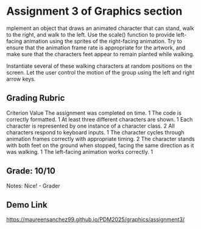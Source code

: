 # Assignment 3 of Graphics section  
mplement an object that draws an animated character that can stand, walk to the right, and walk to the left. Use the scale() function to provide left-facing animation using the sprites of the right-facing animation. Try to ensure that the animation frame rate is appropriate for the artwork, and make sure that the characters feet appear to remain planted while walking.  
  
Instantiate several of these walking characters at random positions on the screen. Let the user control the motion of the group using the left and right arrow keys.  

## Grading Rubric    
Criterion	Value
The assignment was completed on time.	1
The code is correctly formatted.	1
At least three different characters are shown.	1
Each character is represented by one instance of a character class.	2
All characters respond to keyboard inputs.	1
The character cycles through animation frames correctly with appropriate timing.	2
The character stands with both feet on the ground when stopped, facing the same direction as it was walking.	1
The left-facing animation works correctly.	1

## Grade: 10/10
Notes: Nice! - Grader

## Demo Link
https://maureensanchez99.github.io/PDM2025/graphics/assignment3/  